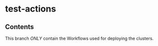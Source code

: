 # test-actions

## Contents

This branch *ONLY* contain the Workflows used for deploying the clusters.
